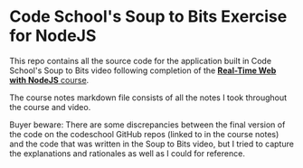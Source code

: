 # Code School's Soup to Bits Exercise for NodeJS

This repo contains all the source code for the application built in Code School's Soup to Bits video following completion of the [**Real-Time Web with NodeJS** course](http://campus.codeschool.com/courses/real-time-web-with-node-js).

The course notes markdown file consists of all the notes I took throughout the course and video. 

Buyer beware: There are some discrepancies between the final version of the code on the codeschool GitHub repos (linked to in the course notes) and the code that was written in the Soup to Bits video, but I tried to capture the explanations and rationales as well as I could for reference.